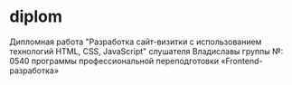 # diplom
Дипломная работа
"Разработка сайт-визитки с использованием технологий HTML, CSS, JavaScript"
слушателя Владиславы группы №: 0540
программы профессиональной переподготовки
«Frontend-разработка»
